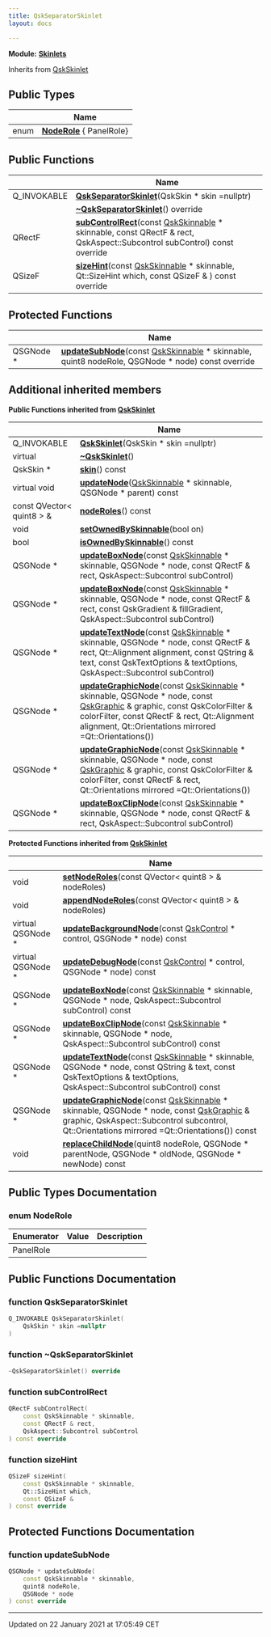 ```yaml
---
title: QskSeparatorSkinlet
layout: docs

---
```



**Module:** **[Skinlets](/docs/modules/group___skinlets/)**



Inherits from [QskSkinlet](/docs/classes/class_qsk_skinlet/)

## Public Types

|                | Name           |
| -------------- | -------------- |
| enum| **[NodeRole](/docs/classes/class_qsk_separator_skinlet/#enum-noderole)** { PanelRole} |

## Public Functions

|                | Name           |
| -------------- | -------------- |
| Q_INVOKABLE | **[QskSeparatorSkinlet](/docs/classes/class_qsk_separator_skinlet/#function-qskseparatorskinlet)**(QskSkin * skin =nullptr) |
| | **[~QskSeparatorSkinlet](/docs/classes/class_qsk_separator_skinlet/#function-~qskseparatorskinlet)**() override |
| QRectF | **[subControlRect](/docs/classes/class_qsk_separator_skinlet/#function-subcontrolrect)**(const [QskSkinnable](/docs/classes/class_qsk_skinnable/) * skinnable, const QRectF & rect, QskAspect::Subcontrol subControl) const override |
| QSizeF | **[sizeHint](/docs/classes/class_qsk_separator_skinlet/#function-sizehint)**(const [QskSkinnable](/docs/classes/class_qsk_skinnable/) * skinnable, Qt::SizeHint which, const QSizeF & ) const override |

## Protected Functions

|                | Name           |
| -------------- | -------------- |
| QSGNode * | **[updateSubNode](/docs/classes/class_qsk_separator_skinlet/#function-updatesubnode)**(const [QskSkinnable](/docs/classes/class_qsk_skinnable/) * skinnable, quint8 nodeRole, QSGNode * node) const override |

## Additional inherited members

**Public Functions inherited from [QskSkinlet](/docs/classes/class_qsk_skinlet/)**

|                | Name           |
| -------------- | -------------- |
| Q_INVOKABLE | **[QskSkinlet](/docs/classes/class_qsk_skinlet/#function-qskskinlet)**(QskSkin * skin =nullptr) |
| virtual | **[~QskSkinlet](/docs/classes/class_qsk_skinlet/#function-~qskskinlet)**() |
| QskSkin * | **[skin](/docs/classes/class_qsk_skinlet/#function-skin)**() const |
| virtual void | **[updateNode](/docs/classes/class_qsk_skinlet/#function-updatenode)**([QskSkinnable](/docs/classes/class_qsk_skinnable/) * skinnable, QSGNode * parent) const |
| const QVector< quint8 > & | **[nodeRoles](/docs/classes/class_qsk_skinlet/#function-noderoles)**() const |
| void | **[setOwnedBySkinnable](/docs/classes/class_qsk_skinlet/#function-setownedbyskinnable)**(bool on) |
| bool | **[isOwnedBySkinnable](/docs/classes/class_qsk_skinlet/#function-isownedbyskinnable)**() const |
| QSGNode * | **[updateBoxNode](/docs/classes/class_qsk_skinlet/#function-updateboxnode)**(const [QskSkinnable](/docs/classes/class_qsk_skinnable/) * skinnable, QSGNode * node, const QRectF & rect, QskAspect::Subcontrol subControl) |
| QSGNode * | **[updateBoxNode](/docs/classes/class_qsk_skinlet/#function-updateboxnode)**(const [QskSkinnable](/docs/classes/class_qsk_skinnable/) * skinnable, QSGNode * node, const QRectF & rect, const QskGradient & fillGradient, QskAspect::Subcontrol subControl) |
| QSGNode * | **[updateTextNode](/docs/classes/class_qsk_skinlet/#function-updatetextnode)**(const [QskSkinnable](/docs/classes/class_qsk_skinnable/) * skinnable, QSGNode * node, const QRectF & rect, Qt::Alignment alignment, const QString & text, const QskTextOptions & textOptions, QskAspect::Subcontrol subControl) |
| QSGNode * | **[updateGraphicNode](/docs/classes/class_qsk_skinlet/#function-updategraphicnode)**(const [QskSkinnable](/docs/classes/class_qsk_skinnable/) * skinnable, QSGNode * node, const [QskGraphic](/docs/classes/class_qsk_graphic/) & graphic, const QskColorFilter & colorFilter, const QRectF & rect, Qt::Alignment alignment, Qt::Orientations mirrored =Qt::Orientations()) |
| QSGNode * | **[updateGraphicNode](/docs/classes/class_qsk_skinlet/#function-updategraphicnode)**(const [QskSkinnable](/docs/classes/class_qsk_skinnable/) * skinnable, QSGNode * node, const [QskGraphic](/docs/classes/class_qsk_graphic/) & graphic, const QskColorFilter & colorFilter, const QRectF & rect, Qt::Orientations mirrored =Qt::Orientations()) |
| QSGNode * | **[updateBoxClipNode](/docs/classes/class_qsk_skinlet/#function-updateboxclipnode)**(const [QskSkinnable](/docs/classes/class_qsk_skinnable/) * skinnable, QSGNode * node, const QRectF & rect, QskAspect::Subcontrol subControl) |

**Protected Functions inherited from [QskSkinlet](/docs/classes/class_qsk_skinlet/)**

|                | Name           |
| -------------- | -------------- |
| void | **[setNodeRoles](/docs/classes/class_qsk_skinlet/#function-setnoderoles)**(const QVector< quint8 > & nodeRoles) |
| void | **[appendNodeRoles](/docs/classes/class_qsk_skinlet/#function-appendnoderoles)**(const QVector< quint8 > & nodeRoles) |
| virtual QSGNode * | **[updateBackgroundNode](/docs/classes/class_qsk_skinlet/#function-updatebackgroundnode)**(const [QskControl](/docs/classes/class_qsk_control/) * control, QSGNode * node) const |
| virtual QSGNode * | **[updateDebugNode](/docs/classes/class_qsk_skinlet/#function-updatedebugnode)**(const [QskControl](/docs/classes/class_qsk_control/) * control, QSGNode * node) const |
| QSGNode * | **[updateBoxNode](/docs/classes/class_qsk_skinlet/#function-updateboxnode)**(const [QskSkinnable](/docs/classes/class_qsk_skinnable/) * skinnable, QSGNode * node, QskAspect::Subcontrol subControl) const |
| QSGNode * | **[updateBoxClipNode](/docs/classes/class_qsk_skinlet/#function-updateboxclipnode)**(const [QskSkinnable](/docs/classes/class_qsk_skinnable/) * skinnable, QSGNode * node, QskAspect::Subcontrol subControl) const |
| QSGNode * | **[updateTextNode](/docs/classes/class_qsk_skinlet/#function-updatetextnode)**(const [QskSkinnable](/docs/classes/class_qsk_skinnable/) * skinnable, QSGNode * node, const QString & text, const QskTextOptions & textOptions, QskAspect::Subcontrol subControl) const |
| QSGNode * | **[updateGraphicNode](/docs/classes/class_qsk_skinlet/#function-updategraphicnode)**(const [QskSkinnable](/docs/classes/class_qsk_skinnable/) * skinnable, QSGNode * node, const [QskGraphic](/docs/classes/class_qsk_graphic/) & graphic, QskAspect::Subcontrol subcontrol, Qt::Orientations mirrored =Qt::Orientations()) const |
| void | **[replaceChildNode](/docs/classes/class_qsk_skinlet/#function-replacechildnode)**(quint8 nodeRole, QSGNode * parentNode, QSGNode * oldNode, QSGNode * newNode) const |


## Public Types Documentation

### enum NodeRole

| Enumerator | Value | Description |
| ---------- | ----- | ----------- |
| PanelRole | |   |




## Public Functions Documentation

### function QskSeparatorSkinlet

```cpp
Q_INVOKABLE QskSeparatorSkinlet(
    QskSkin * skin =nullptr
)
```


### function ~QskSeparatorSkinlet

```cpp
~QskSeparatorSkinlet() override
```


### function subControlRect

```cpp
QRectF subControlRect(
    const QskSkinnable * skinnable,
    const QRectF & rect,
    QskAspect::Subcontrol subControl
) const override
```


### function sizeHint

```cpp
QSizeF sizeHint(
    const QskSkinnable * skinnable,
    Qt::SizeHint which,
    const QSizeF & 
) const override
```


## Protected Functions Documentation

### function updateSubNode

```cpp
QSGNode * updateSubNode(
    const QskSkinnable * skinnable,
    quint8 nodeRole,
    QSGNode * node
) const override
```


-------------------------------

Updated on 22 January 2021 at 17:05:49 CET